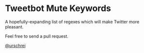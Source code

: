 # Tweetbot Mute Keywords #

A hopefully-expanding list of regexes which will make Twitter more pleasant.

Feel free to send a pull request.

[@urschrei](https://twitter.com/urschrei "Steph on Twitter")